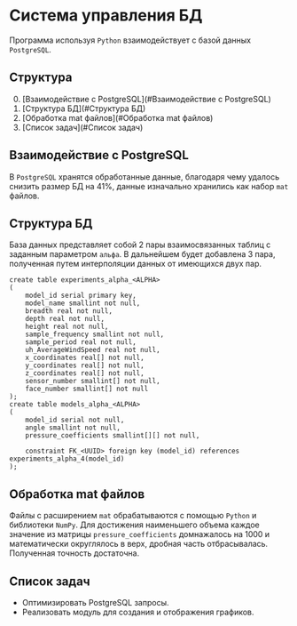 # Система управления БД
Программа используя `Python` взаимодействует с базой данных `PostgreSQL`.

## Структура
0. [Взаимодействие с PostgreSQL](#Взаимодействие с PostgreSQL)
1. [Структура БД](#Структура БД)
2. [Обработка mat файлов](#Обработка mat файлов)
3. [Список задач](#Список задач)


## Взаимодействие с PostgreSQL
В `PostgreSQL` хранятся обработанные данные, благодаря чему удалось снизить размер БД на 41%, данные изначально хранились как набор
`mat` файлов.

## Структура БД
База данных представляет собой 2 пары взаимосвязанных таблиц
с заданным параметром `альфа`.
В дальнейшем будет добавлена 3 пара, полученная путем интерполяции 
данных от имеющихся двух пар.
```PostgreSQL
create table experiments_alpha_<ALPHA>
(
	model_id serial primary key,
	model_name smallint not null,
	breadth real not null,
	depth real not null,
	height real not null,
	sample_frequency smallint not null,
	sample_period real not null,
	uh_AverageWindSpeed real not null,
	x_coordinates real[] not null,
	y_coordinates real[] not null,
	z_coordinates real[] not null,
	sensor_number smallint[] not null,
	face_number smallint[] not null
);
create table models_alpha_<ALPHA>
(
	model_id serial not null,
	angle smallint not null,
	pressure_coefficients smallint[][] not null,
	
	constraint FK_<UUID> foreign key (model_id) references experiments_alpha_4(model_id)
);
```

## Обработка mat файлов
Файлы с расширением `mat` обрабатываются с помощью `Python` и библиотеки
`NumPy`. Для достижения наименьшего объема каждое 
значение из матрицы  `pressure_coefficients` домнажалось на 1000 и математически
округлялось в верх, дробная часть отбрасывалась. Полученная точность
достаточна.

## Список задач
- Оптимизировать PostgreSQL запросы.
- Реализовать модуль для создания и отображения графиков.